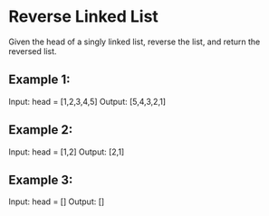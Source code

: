 # Reverse Linked List
Given the head of a singly linked list, reverse the list, and return the reversed list.

## Example 1:

Input: head = [1,2,3,4,5]
Output: [5,4,3,2,1]

## Example 2:

Input: head = [1,2]
Output: [2,1]

## Example 3:

Input: head = []
Output: []
 